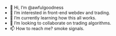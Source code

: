 - 👋 Hi, I’m @awfulgoodness
- 👀 I’m interested in front-end webdev and trading.
- 🌱 I’m currently learning how this all works.
- 💞️ I’m looking to collaborate on trading algorithms. 
- 📫 How to reach me? smoke signals.

<!---
awfulgoodness/awfulgoodness is a ✨ special ✨ repository because its `README.md` (this file) appears on your GitHub profile.
You can click the Preview link to take a look at your changes.
--->
